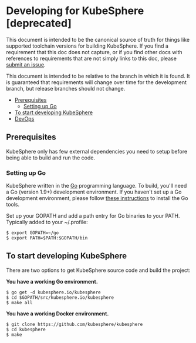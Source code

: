 # Developing for KubeSphere [deprecated]

This document is intended to be the canonical source of truth for things like
supported toolchain versions for building KubeSphere.
If you find a requirement that this doc does not capture, or if you find other
docs with references to requirements that are not simply links to this doc,
please [submit an issue](https://github.com/kubesphere/kubesphere/issues/new).

This document is intended to be relative to the branch in which it is found.
It is guaranteed that requirements will change over time for the development
branch, but release branches should not change.

- [Prerequisites](#prerequisites)
  - [Setting up Go](#setting-up-go)
- [To start developing KubeSphere](#to-start-developing-kubesphere)
- [DevOps](#devops)

## Prerequisites

KubeSphere only has few external dependencies you need to setup before being
able to build and run the code.

### Setting up Go

KubeSphere written in the [Go](http://golang.org) programming language.
To build, you'll need a Go (version 1.9+) development environment.
If you haven't set up a Go development environment, please follow
[these instructions](https://golang.org/doc/install)
to install the Go tools.

Set up your GOPATH and add a path entry for Go binaries to your PATH. Typically
added to your ~/.profile:

```shell
$ export GOPATH=~/go
$ export PATH=$PATH:$GOPATH/bin
```

## To start developing KubeSphere

There are two options to get KubeSphere source code and build the project:

**You have a working Go environment.**

```shell
$ go get -d kubesphere.io/kubesphere
$ cd $GOPATH/src/kubesphere.io/kubesphere
$ make all
```

**You have a working Docker environment.**

```shell
$ git clone https://github.com/kubesphere/kubesphere
$ cd kubesphere
$ make
```

